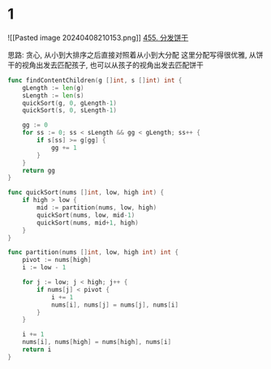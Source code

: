# 1
![[Pasted image 20240408210153.png]]
[455. 分发饼干](https://leetcode.cn/problems/assign-cookies/)

思路: 贪心, 从小到大排序之后直接对照着从小到大分配
这里分配写得很优雅, 从饼干的视角出发去匹配孩子, 也可以从孩子的视角出发去匹配饼干

```go
func findContentChildren(g []int, s []int) int {
	gLength := len(g)
	sLength := len(s)
	quickSort(g, 0, gLength-1)
	quickSort(s, 0, sLength-1)

	gg := 0
	for ss := 0; ss < sLength && gg < gLength; ss++ {
		if s[ss] >= g[gg] {
			gg += 1
		}
	}
	return gg
}

func quickSort(nums []int, low, high int) {
	if high > low {
		mid := partition(nums, low, high)
		quickSort(nums, low, mid-1)
		quickSort(nums, mid+1, high)
	}
}

func partition(nums []int, low, high int) int {
	pivot := nums[high]
	i := low - 1

	for j := low; j < high; j++ {
		if nums[j] < pivot {
			i += 1
			nums[i], nums[j] = nums[j], nums[i]
		}
	}

	i += 1
	nums[i], nums[high] = nums[high], nums[i]
	return i
}
```